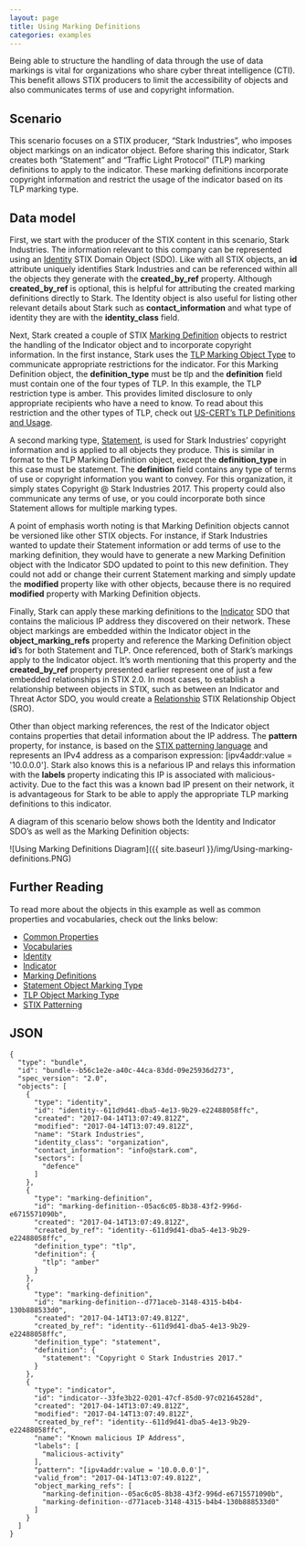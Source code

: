 ```yaml
---
layout: page
title: Using Marking Definitions
categories: examples
---
```


Being able to structure the handling of data through the use of data markings is vital for organizations who share cyber threat intelligence (CTI). This benefit allows STIX producers to limit the accessibility of objects and also communicates terms of use and copyright information.

**Scenario**
------------

This scenario focuses on a STIX producer, “Stark Industries”, who imposes object markings on an indicator object. Before sharing this indicator, Stark creates both “Statement” and “Traffic Light Protocol” (TLP) marking definitions to apply to the indicator. These marking definitions incorporate copyright information and restrict the usage of the indicator based on its TLP marking type.

**Data model**
--------------

First, we start with the producer of the STIX content in this scenario, Stark Industries. The information relevant to this company can be represented using an [Identity](https://docs.google.com/document/d/1S5XhY6F5OT599b0OuHtUf8IBzFvNY8RysFHIj93DgsY/edit#heading=h.wh296fiwpklp) STIX Domain Object (SDO). Like with all STIX objects, an <span class="sdo">**id**</span> attribute uniquely identifies Stark Industries and can be referenced within all the objects they generate with the <span class="sdo">**created\_by\_ref**</span> property. Although <span class="sdo">**created\_by\_ref**</span> is optional, this is helpful for attributing the created marking definitions directly to Stark. The Identity object is also useful for listing other relevant details about Stark such as <span class="sdo">**contact\_information**</span> and what type of identity they are with the <span class="sdo">**identity\_class**</span> field.

Next, Stark created a couple of STIX [Marking Definition](https://docs.google.com/document/d/1IcA5KhglNdyX3tO17bBluC5nqSf70M5qgK9nuAoYJgw/edit#heading=h.k5fndj2c7c1k) objects to restrict the handling of the Indicator object and to incorporate copyright information. In the first instance, Stark uses the [TLP Marking Object Type](https://docs.google.com/document/d/1IcA5KhglNdyX3tO17bBluC5nqSf70M5qgK9nuAoYJgw/edit#heading=h.yd3ar14ekwrs) to communicate appropriate restrictions for the indicator. For this Marking Definition object, the <span class="sdo">**definition\_type**</span> must be <span class="values">tlp</span> and the <span class="sdo">**definition**</span> field must contain one of the four types of TLP. In this example, the TLP restriction type is <span class="values">amber</span>. This provides limited disclosure to only appropriate recipients who have a need to know. To read about this restriction and the other types of TLP, check out [US-CERT’s TLP Definitions and Usage](https://www.us-cert.gov/tlp).

A second marking type, [Statement](https://docs.google.com/document/d/1IcA5KhglNdyX3tO17bBluC5nqSf70M5qgK9nuAoYJgw/edit#heading=h.3ru8r05saera), is used for Stark Industries’ copyright information and is applied to all objects they produce. This is similar in format to the TLP Marking Definition object, except the <span class="sdo">**definition\_type**</span> in this case must be <span class="values">statement</span>. The <span class="sdo">**definition**</span> field contains any type of terms of use or copyright information you want to convey. For this organization, it simply states <span class="values">Copyright @ Stark Industries 2017</span>. This property could also communicate any terms of use, or you could incorporate both since Statement allows for multiple marking types.

A point of emphasis worth noting is that Marking Definition objects cannot be versioned like other STIX objects. For instance, if Stark Industries wanted to update their Statement information or add terms of use to the marking definition, they would have to generate a new Marking Definition object with the Indicator SDO updated to point to this new definition. They could not add or change their current Statement marking and simply update the <span class="sdo">**modified**</span> property like with other objects, because there is no required <span class="sdo">**modified**</span> property with Marking Definition objects.

Finally, Stark can apply these marking definitions to the [Indicator](https://docs.google.com/document/d/1S5XhY6F5OT599b0OuHtUf8IBzFvNY8RysFHIj93DgsY/edit#heading=h.muftrcpnf89v) SDO that contains the malicious IP address they discovered on their network. These object markings are embedded within the Indicator object in the <span class="sdo">**object\_marking\_refs**</span> property and reference the Marking Definition object <span class="sdo">**id**</span>’s for both Statement and TLP. Once referenced, both of Stark’s markings apply to the Indicator object. It’s worth mentioning that this property and the <span class="sdo">**created\_by\_ref**</span> property presented earlier represent one of just a few embedded relationships in STIX 2.0. In most cases, to establish a relationship between objects in STIX, such as between an Indicator and Threat Actor SDO, you would create a [Relationship](https://docs.google.com/document/d/1S5XhY6F5OT599b0OuHtUf8IBzFvNY8RysFHIj93DgsY/edit#heading=h.e2e1szrqfoan) STIX Relationship Object (SRO).

Other than object marking references, the rest of the Indicator object contains properties that detail information about the IP address. The <span class="sdo">**pattern**</span> property, for instance, is based on the [STIX patterning language](https://docs.google.com/document/d/1suvd7z7YjNKWOwgko-vJ84jfGuxSYZjOQlw5leCswPY/edit) and represents an IPv4 address as a comparison expression: <span class="values">\[ipv4addr:value = '10.0.0.0'\]</span>. Stark also knows this is a nefarious IP and relays this information with the <span class="sdo">**labels**</span> property indicating this IP is associated with <span class="values">malicious-activity</span>. Due to the fact this was a known bad IP present on their network, it is advantageous for Stark to be able to apply the appropriate TLP marking definitions to this indicator.

A diagram of this scenario below shows both the Identity and Indicator SDO’s as well as the Marking Definition objects:

![Using Marking Definitions Diagram]({{ site.baseurl }}/img/Using-marking-definitions.PNG)

**Further Reading**
-------------------

To read more about the objects in this example as well as common properties and vocabularies, check out the links below:

-   [Common Properties](https://docs.google.com/document/d/1HRVFn2kAxBOTMbEb3KRu8tjMoHm-KRAI-2R8CTzGil4/edit#heading=h.xzbicbtscatx)
-   [Vocabularies](https://docs.google.com/document/d/1HRVFn2kAxBOTMbEb3KRu8tjMoHm-KRAI-2R8CTzGil4/edit#heading=h.iit7tolczlxv)
-   [Identity](https://docs.google.com/document/d/1nipwFIaFwkHo4Gzw-qxZQpCjP_5tX7rbI3Ic5C56Z88/edit#heading=h.wh296fiwpklp)
-   [Indicator](https://docs.google.com/document/d/1S5XhY6F5OT599b0OuHtUf8IBzFvNY8RysFHIj93DgsY/edit#heading=h.muftrcpnf89v)
-   [Marking Definitions](https://docs.google.com/document/d/1IcA5KhglNdyX3tO17bBluC5nqSf70M5qgK9nuAoYJgw/edit#heading=h.j0uqagkk6m9n)
-   [Statement Object Marking Type](https://docs.google.com/document/d/1IcA5KhglNdyX3tO17bBluC5nqSf70M5qgK9nuAoYJgw/edit#heading=h.3ru8r05saera)
-   [TLP Object Marking Type](https://docs.google.com/document/d/1IcA5KhglNdyX3tO17bBluC5nqSf70M5qgK9nuAoYJgw/edit#heading=h.yd3ar14ekwrs)
-   [STIX Patterning](https://docs.google.com/document/d/1suvd7z7YjNKWOwgko-vJ84jfGuxSYZjOQlw5leCswPY/edit)

**JSON**
------------------

```
{
  "type": "bundle",
  "id": "bundle--b56c1e2e-a40c-44ca-83dd-09e25936d273",
  "spec_version": "2.0",
  "objects": [
    {
      "type": "identity",
      "id": "identity--611d9d41-dba5-4e13-9b29-e22488058ffc",
      "created": "2017-04-14T13:07:49.812Z",
      "modified": "2017-04-14T13:07:49.812Z",
      "name": "Stark Industries",
      "identity_class": "organization",
      "contact_information": "info@stark.com",
      "sectors": [
        "defence"
      ]
    },
    {
      "type": "marking-definition",
      "id": "marking-definition--05ac6c05-8b38-43f2-996d-e6715571090b",
      "created": "2017-04-14T13:07:49.812Z",
      "created_by_ref": "identity--611d9d41-dba5-4e13-9b29-e22488058ffc",
      "definition_type": "tlp",
      "definition": {
        "tlp": "amber"
      }
    },
    {
      "type": "marking-definition",
      "id": "marking-definition--d771aceb-3148-4315-b4b4-130b888533d0",
      "created": "2017-04-14T13:07:49.812Z",      
      "created_by_ref": "identity--611d9d41-dba5-4e13-9b29-e22488058ffc",
      "definition_type": "statement",
      "definition": {
        "statement": "Copyright © Stark Industries 2017."
      }
    },
    {
      "type": "indicator",
      "id": "indicator--33fe3b22-0201-47cf-85d0-97c02164528d",
      "created": "2017-04-14T13:07:49.812Z",
      "modified": "2017-04-14T13:07:49.812Z",
      "created_by_ref": "identity--611d9d41-dba5-4e13-9b29-e22488058ffc",
      "name": "Known malicious IP Address",
      "labels": [
        "malicious-activity"
      ],
      "pattern": "[ipv4addr:value = '10.0.0.0']",
      "valid_from": "2017-04-14T13:07:49.812Z",
      "object_marking_refs": [
        "marking-definition--05ac6c05-8b38-43f2-996d-e6715571090b",
        "marking-definition--d771aceb-3148-4315-b4b4-130b888533d0"
      ]
    }
  ]
}
```
